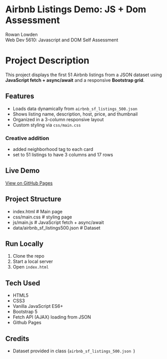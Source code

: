 # Airbnb Listings Demo: JS + Dom Assessment 

Rowan Lowden  
Web Dev 5610: Javascript and DOM Self Assessment 

# Project Description

This project displays the first 51 Airbnb listings from a JSON dataset using **JavaScript fetch + async/await** and a responsive **Bootstrap grid**.

## Features
- Loads data dynamically from `airbnb_sf_listings_500.json `
- Shows listing name, description, host, price, and thumbnail
- Organized in a 3-column responsive layout
- Custom styling via `css/main.css`

### Creative addition
- added neighborhood tag to each card
- set to 51 listings to have 3 columns and 17 rows

## Live Demo
[View on GitHub Pages](https://rlowden22.github.io/airbnb_JS_DOM/)

## Project Structure

- index.html # Main page
- css/main.css # styling page
- js/main.js # JavaScript fetch + async/await
- data/airbnb_sf_listings500.json # Dataset

## Run Locally
1. Clone the repo
2. Start a local server
3. Open `index.html`

## Tech Used
- HTML5
- CSS3
- Vanilla JavaScript ES6+
- Bootstrap 5
- Fetch API (AJAX) loading from JSON
- Github Pages

## Credits
- Dataset provided in class (`airbnb_sf_listings_500.json `)

